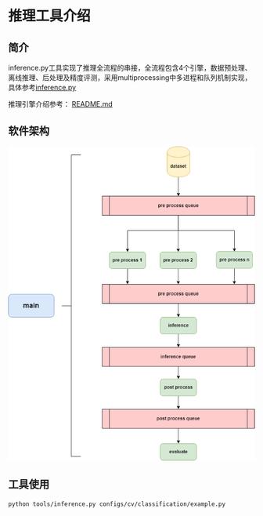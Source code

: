 # 推理工具介绍

## 简介

inference.py工具实现了推理全流程的串接，全流程包含4个引擎，数据预处理、离线推理、后处理及精度评测，采用multiprocessing中多进程和队列机制实现，具体参考[inference.py](./inference.py)

推理引擎介绍参考：
[README.md](../inference_engine/README.md)

## 软件架构

![软件架构](../../docs/img/inference.png)

## 工具使用

```shell
python tools/inference.py configs/cv/classification/example.py
```
